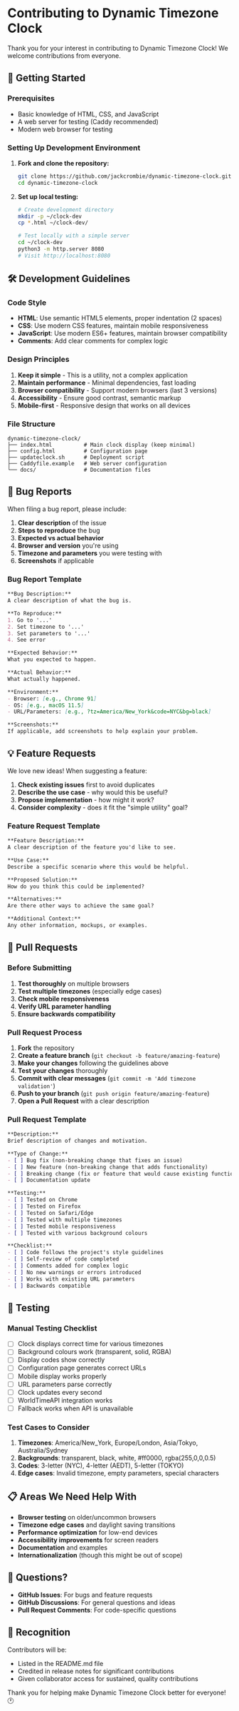 # Contributing to Dynamic Timezone Clock

Thank you for your interest in contributing to Dynamic Timezone Clock! We welcome contributions from everyone.

## 🚀 Getting Started

### Prerequisites
- Basic knowledge of HTML, CSS, and JavaScript
- A web server for testing (Caddy recommended)
- Modern web browser for testing

### Setting Up Development Environment

1. **Fork and clone the repository:**
   ```bash
   git clone https://github.com/jackcrombie/dynamic-timezone-clock.git
   cd dynamic-timezone-clock
   ```

2. **Set up local testing:**
   ```bash
   # Create development directory
   mkdir -p ~/clock-dev
   cp *.html ~/clock-dev/
   
   # Test locally with a simple server
   cd ~/clock-dev
   python3 -m http.server 8080
   # Visit http://localhost:8080
   ```

## 🛠️ Development Guidelines

### Code Style
- **HTML**: Use semantic HTML5 elements, proper indentation (2 spaces)
- **CSS**: Use modern CSS features, maintain mobile responsiveness
- **JavaScript**: Use modern ES6+ features, maintain browser compatibility
- **Comments**: Add clear comments for complex logic

### Design Principles
1. **Keep it simple** - This is a utility, not a complex application
2. **Maintain performance** - Minimal dependencies, fast loading
3. **Browser compatibility** - Support modern browsers (last 3 versions)
4. **Accessibility** - Ensure good contrast, semantic markup
5. **Mobile-first** - Responsive design that works on all devices

### File Structure
```
dynamic-timezone-clock/
├── index.html          # Main clock display (keep minimal)
├── config.html         # Configuration page
├── updateclock.sh      # Deployment script
├── Caddyfile.example   # Web server configuration
└── docs/               # Documentation files
```

## 🐛 Bug Reports

When filing a bug report, please include:

1. **Clear description** of the issue
2. **Steps to reproduce** the bug
3. **Expected vs actual behavior**
4. **Browser and version** you're using
5. **Timezone and parameters** you were testing with
6. **Screenshots** if applicable

### Bug Report Template
```markdown
**Bug Description:**
A clear description of what the bug is.

**To Reproduce:**
1. Go to '...'
2. Set timezone to '...'
3. Set parameters to '...'
4. See error

**Expected Behavior:**
What you expected to happen.

**Actual Behavior:**
What actually happened.

**Environment:**
- Browser: [e.g., Chrome 91]
- OS: [e.g., macOS 11.5]
- URL/Parameters: [e.g., ?tz=America/New_York&code=NYC&bg=black]

**Screenshots:**
If applicable, add screenshots to help explain your problem.
```

## 💡 Feature Requests

We love new ideas! When suggesting a feature:

1. **Check existing issues** first to avoid duplicates
2. **Describe the use case** - why would this be useful?
3. **Propose implementation** - how might it work?
4. **Consider complexity** - does it fit the "simple utility" goal?

### Feature Request Template
```markdown
**Feature Description:**
A clear description of the feature you'd like to see.

**Use Case:**
Describe a specific scenario where this would be helpful.

**Proposed Solution:**
How do you think this could be implemented?

**Alternatives:**
Are there other ways to achieve the same goal?

**Additional Context:**
Any other information, mockups, or examples.
```

## 🔄 Pull Requests

### Before Submitting
1. **Test thoroughly** on multiple browsers
2. **Test multiple timezones** (especially edge cases)
3. **Check mobile responsiveness**
4. **Verify URL parameter handling**
5. **Ensure backwards compatibility**

### Pull Request Process
1. **Fork** the repository
2. **Create a feature branch** (`git checkout -b feature/amazing-feature`)
3. **Make your changes** following the guidelines above
4. **Test your changes** thoroughly
5. **Commit with clear messages** (`git commit -m 'Add timezone validation'`)
6. **Push to your branch** (`git push origin feature/amazing-feature`)
7. **Open a Pull Request** with a clear description

### Pull Request Template
```markdown
**Description:**
Brief description of changes and motivation.

**Type of Change:**
- [ ] Bug fix (non-breaking change that fixes an issue)
- [ ] New feature (non-breaking change that adds functionality)
- [ ] Breaking change (fix or feature that would cause existing functionality to not work as expected)
- [ ] Documentation update

**Testing:**
- [ ] Tested on Chrome
- [ ] Tested on Firefox
- [ ] Tested on Safari/Edge
- [ ] Tested with multiple timezones
- [ ] Tested mobile responsiveness
- [ ] Tested with various background colours

**Checklist:**
- [ ] Code follows the project's style guidelines
- [ ] Self-review of code completed
- [ ] Comments added for complex logic
- [ ] No new warnings or errors introduced
- [ ] Works with existing URL parameters
- [ ] Backwards compatible
```

## 🧪 Testing

### Manual Testing Checklist
- [ ] Clock displays correct time for various timezones
- [ ] Background colours work (transparent, solid, RGBA)
- [ ] Display codes show correctly
- [ ] Configuration page generates correct URLs
- [ ] Mobile display works properly
- [ ] URL parameters parse correctly
- [ ] Clock updates every second
- [ ] WorldTimeAPI integration works
- [ ] Fallback works when API is unavailable

### Test Cases to Consider
1. **Timezones**: America/New_York, Europe/London, Asia/Tokyo, Australia/Sydney
2. **Backgrounds**: transparent, black, white, #ff0000, rgba(255,0,0,0.5)
3. **Codes**: 3-letter (NYC), 4-letter (AEDT), 5-letter (TOKYO)
4. **Edge cases**: Invalid timezone, empty parameters, special characters

## 📋 Areas We Need Help With

- **Browser testing** on older/uncommon browsers
- **Timezone edge cases** and daylight saving transitions
- **Performance optimization** for low-end devices
- **Accessibility improvements** for screen readers
- **Documentation** and examples
- **Internationalization** (though this might be out of scope)

## 💬 Questions?

- **GitHub Issues**: For bugs and feature requests
- **GitHub Discussions**: For general questions and ideas
- **Pull Request Comments**: For code-specific questions

## 🎉 Recognition

Contributors will be:
- Listed in the README.md file
- Credited in release notes for significant contributions
- Given collaborator access for sustained, quality contributions

Thank you for helping make Dynamic Timezone Clock better for everyone! 🕐